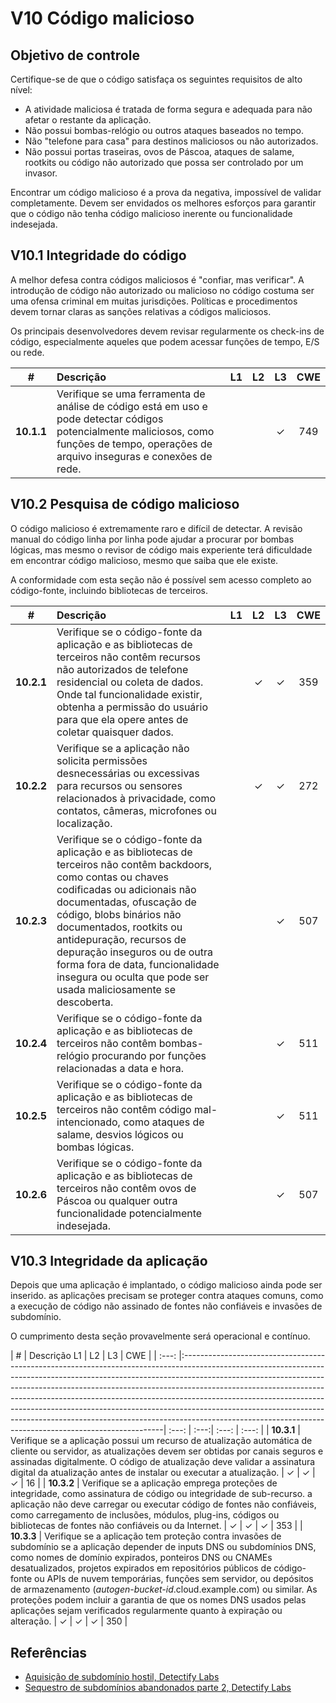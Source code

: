 # V10 Código malicioso

## Objetivo de controle

Certifique-se de que o código satisfaça os seguintes requisitos de alto nível:

* A atividade maliciosa é tratada de forma segura e adequada para não afetar o restante da aplicação.
* Não possui bombas-relógio ou outros ataques baseados no tempo.
* Não "telefone para casa" para destinos maliciosos ou não autorizados.
* Não possui portas traseiras, ovos de Páscoa, ataques de salame, rootkits ou código não autorizado que possa ser controlado por um invasor.

Encontrar um código malicioso é a prova da negativa, impossível de validar completamente. Devem ser envidados os melhores esforços para garantir que o código não tenha código malicioso inerente ou funcionalidade indesejada.

## V10.1 Integridade do código

A melhor defesa contra códigos maliciosos é "confiar, mas verificar". A introdução de código não autorizado ou malicioso no código costuma ser uma ofensa criminal em muitas jurisdições. Políticas e procedimentos devem tornar claras as sanções relativas a códigos maliciosos.

Os principais desenvolvedores devem revisar regularmente os check-ins de código, especialmente aqueles que podem acessar funções de tempo, E/S ou rede.

| # | Descrição | L1 | L2 | L3 | CWE |
| :---: | :--- | :---: | :---:| :---: | :---: |
| **10.1.1** | Verifique se uma ferramenta de análise de código está em uso e pode detectar códigos potencialmente maliciosos, como funções de tempo, operações de arquivo inseguras e conexões de rede. | | | ✓ | 749 |

## V10.2 Pesquisa de código malicioso

O código malicioso é extremamente raro e difícil de detectar. A revisão manual do código linha por linha pode ajudar a procurar por bombas lógicas, mas mesmo o revisor de código mais experiente terá dificuldade em encontrar código malicioso, mesmo que saiba que ele existe.

A conformidade com esta seção não é possível sem acesso completo ao código-fonte, incluindo bibliotecas de terceiros.

| # | Descrição | L1 | L2 | L3 | CWE |
| :---: | :--- | :---: | :---:| :---: | :---: |
| **10.2.1** | Verifique se o código-fonte da aplicação e as bibliotecas de terceiros não contêm recursos não autorizados de telefone residencial ou coleta de dados. Onde tal funcionalidade existir, obtenha a permissão do usuário para que ela opere antes de coletar quaisquer dados. | | ✓ | ✓ | 359 |
| **10.2.2** | Verifique se a aplicação não solicita permissões desnecessárias ou excessivas para recursos ou sensores relacionados à privacidade, como contatos, câmeras, microfones ou localização. | | ✓ | ✓ | 272 |
| **10.2.3** | Verifique se o código-fonte da aplicação e as bibliotecas de terceiros não contêm backdoors, como contas ou chaves codificadas ou adicionais não documentadas, ofuscação de código, blobs binários não documentados, rootkits ou antidepuração, recursos de depuração inseguros ou de outra forma fora de data, funcionalidade insegura ou oculta que pode ser usada maliciosamente se descoberta. | | | ✓ | 507 |
| **10.2.4** | Verifique se o código-fonte da aplicação e as bibliotecas de terceiros não contêm bombas-relógio procurando por funções relacionadas a data e hora. | | | ✓ | 511 |
| **10.2.5** | Verifique se o código-fonte da aplicação e as bibliotecas de terceiros não contêm código mal-intencionado, como ataques de salame, desvios lógicos ou bombas lógicas. | | | ✓ | 511 |
| **10.2.6** | Verifique se o código-fonte da aplicação e as bibliotecas de terceiros não contêm ovos de Páscoa ou qualquer outra funcionalidade potencialmente indesejada. | | | ✓ | 507 |

## V10.3 Integridade da aplicação

Depois que uma aplicação é implantado, o código malicioso ainda pode ser inserido. as aplicações precisam se proteger contra ataques comuns, como a execução de código não assinado de fontes não confiáveis e invasões de subdomínio.

O cumprimento desta seção provavelmente será operacional e contínuo.

| # | Descrição  L1 | L2 | L3 | CWE |
| :---: |:-------------------------------------------------------------------------------------------------------------------------------------------------------------------------------------------------------------------------------------------------------------------------------------------------------------------------------------------------------------------------------------------------------------------------------------------------------------------------------------------------------------------------------------------------------------| :---: | :---:| :---: | :---: |
| **10.3.1** | Verifique se a aplicação possui um recurso de atualização automática de cliente ou servidor, as atualizações devem ser obtidas por canais seguros e assinadas digitalmente. O código de atualização deve validar a assinatura digital da atualização antes de instalar ou executar a atualização. | ✓ | ✓ | ✓ | 16 |
| **10.3.2** | Verifique se a aplicação emprega proteções de integridade, como assinatura de código ou integridade de sub-recurso. a aplicação não deve carregar ou executar código de fontes não confiáveis, como carregamento de inclusões, módulos, plug-ins, códigos ou bibliotecas de fontes não confiáveis ou da Internet. | ✓ | ✓ | ✓ | 353 |
| **10.3.3** | Verifique se a aplicação tem proteção contra invasões de subdomínio se a aplicação depender de inputs DNS ou subdomínios DNS, como nomes de domínio expirados, ponteiros DNS ou CNAMEs desatualizados, projetos expirados em repositórios públicos de código-fonte ou APIs de nuvem temporárias, funções sem servidor, ou depósitos de armazenamento (*autogen-bucket-id*.cloud.example.com) ou similar. As proteções podem incluir a garantia de que os nomes DNS usados pelas aplicações sejam verificados regularmente quanto à expiração ou alteração. | ✓ | ✓ | ✓ | 350 |

## Referências

* [Aquisição de subdomínio hostil, Detectify Labs](https://labs.detectify.com/2014/10/21/hostile-subdomain-takeover-using-herokugithubdesk-more/)
* [Sequestro de subdomínios abandonados parte 2, Detectify Labs](https://labs.detectify.com/2014/12/08/hijacking-of-abandoned-subdomains-part-2/)
